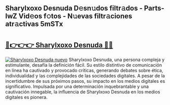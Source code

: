## Sharylxoxo Desnuda D𝚎sn𝚞dos filtr𝚊dos - Parts-IwZ Vid𝚎os f𝚘tos - N𝚞evas filtr𝚊ciones atr𝚊ctivas 5mSTx

# <h2><a href="http://mbd8e0.tromn.icu/?c=Sharylxoxo+Desnuda">🔗👉👉👉 Sharylxoxo Desnuda 🔗🔗</a></h2>

[![Sharylxoxo Desnuda nuevo](https://i.imgur.com/pEAQMta.gif)](http://mbd8e0.tromn.icu/?c=Sharylxoxo+Desnuda)
Sharylxoxo Desnuda, una persona compleja y estimulante, desafía la definición fácil. Su estilo distintivo de comunicación en línea ha cautivado y provocado críticas, generando debates sobre ética, individualidad y las complejidades de las sociedades digitales. A pesar de la incertidumbre de sus próximos pasos, su impacto en los medios digitales es significativo. Impulsada por una determinación inquebrantable y una cautivación innegable, la influencia de Sharylxoxo Desnuda en los medios digitales es pionera.
